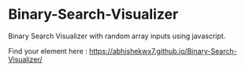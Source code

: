 # Binary-Search-Visualizer
Binary Search Visualizer with random array inputs using javascript.

Find your element here : https://abhishekwx7.github.io/Binary-Search-Visualizer/
